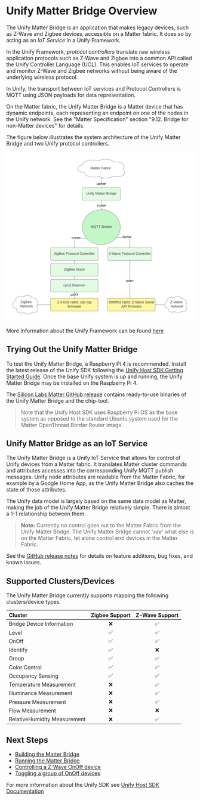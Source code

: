 # Unify Matter Bridge Overview

The Unify Matter Bridge is an application that makes legacy devices, such as
Z-Wave and Zigbee devices, accessible on a Matter fabric. It does so by acting
as an _IoT Service_ in a Unify Framework.

In the Unify Framework, _protocol controllers_ translate raw wireless
application protocols such as Z-Wave and Zigbee into a common API called the
Unify Controller Language (UCL). This enables IoT services to operate and
monitor Z-Wave and Zigbee networks without being aware of the underlying
wireless protocol.

In Unify, the transport between IoT services and Protocol Controllers is MQTT
using JSON payloads for data representation.

On the Matter fabric, the Unify Matter Bridge is a Matter device that has
dynamic endpoints, each representing an endpoint on one of the nodes in the
Unify network. See the "Matter Specification" section "9.12. Bridge for
non-Matter devices" for details.

The figure below illustrates the system architecture of the Unify Matter Bridge
and two Unify protocol controllers.

![UnifyMatterBridgeSystem](UnifyMatterSystem.png)

More Information about the Unify Framework can be found
[here](https://siliconlabs.github.io/UnifySDK/doc/UnifySDK.html)

## Trying Out the Unify Matter Bridge

To test the Unify Matter Bridge, a Raspberry Pi 4 is recommended. Install the
latest release of the Unify SDK following the
[Unify Host SDK Getting Started Guide](https://siliconlabs.github.io/UnifySDK/doc/getting_started.html).
Once the base Unify system is up and running, the Unify Matter Bridge may be
installed on the Raspberry Pi 4.

The
[Silicon Labs Matter GitHub release](https://github.com/SiliconLabs/matter/releases)
contains ready-to-use binaries of the Unify Matter Bridge and the chip-tool.

> Note that the Unify Host SDK uses Raspberry Pi OS as the base system as
> opposed to the standard Ubuntu system used for the Matter OpenThread Border
> Router image.

## Unify Matter Bridge as an IoT Service

The Unify Matter Bridge is a Unify IoT Service that allows for control of Unify
devices from a Matter fabric. It translates Matter cluster commands and
attributes accesses into the corresponding Unify MQTT publish messages. Unify
node attributes are readable from the Matter Fabric, for example by a Google
Home App, as the Unify Matter Bridge also caches the state of those attributes.

The Unify data model is largely based on the same data model as Matter, making
the job of the Unify Matter Bridge relatively simple. There is almost a 1-1
relationship between them.

> **Note:** Currently no control goes out to the Matter Fabric from the Unify
> Matter Bridge. The Unify Matter Bridge cannot '_see_' what else is on the
> Matter Fabric, let alone control end devices in the Matter Fabric.

See the [GitHub release notes](https://github.com/SiliconLabs/matter/releases)
for details on feature additions, bug fixes, and known issues.

## Supported Clusters/Devices

The Unify Matter Bridge currently supports mapping the following clusters/device
types.

| Cluster                       |Zigbee Support| Z-Wave Support|
| :---------------------------- | :-----: | :-----: |
| Bridge Device Information     |❌|✅| 
| Level                         |✅|✅|
| OnOff                         |✅|✅|
| Identify                      |✅|❌|
| Group                         |✅|✅|
| Color Control                 |✅|✅|
| Occupancy Sensing             |✅|✅|
| Temperature Measurement       |❌|✅|
| Illuminance Measurement       |❌|✅|
| Pressure Measurement          |❌|✅|
| Flow Measurement              |❌|❌|
| RelativeHumidity Measurement  |❌|✅|

## Next Steps

-   [Building the Matter Bridge](./readme_building.md)
-   [Running the Matter Bridge](./readme_user.md#running-the-matter-bridge)
-   [Controlling a Z-Wave OnOff device](./readme_user.md#toggle-an-onoff-device)
-   [Toggling a group of OnOff devices](./readme_user.md#toggle-a-group-of-onoff-devices)

For more information about the Unify SDK see
[Unify Host SDK Documentation](https://siliconlabs.github.io/UnifySDK/doc/UnifySDK.html)
